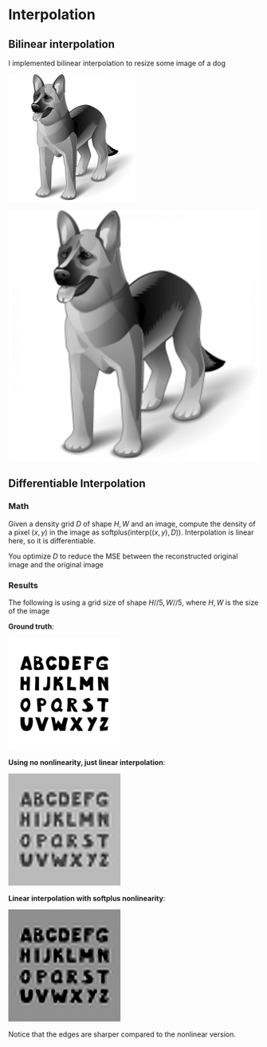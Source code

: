 # Interpolation

## Bilinear interpolation

I implemented bilinear interpolation to resize some image of a dog

![](images/dog.png)


![](images/resized.png)

## Differentiable Interpolation


### **Math**

Given a density grid $D$ of shape $H, W$ and an image, compute the density of a pixel $(x,y)$ in the image as $\text{softplus}(\text{interp}((x,y), D))$. Interpolation is linear here, so it is differentiable.

You optimize $D$ to reduce the MSE between the reconstructed original image and the original image


### **Results**
The following is using a grid size of shape $H//5, W//5$, where $H,W$ is the size of the image

**Ground truth**: 

![](images/square.png)


**Using no nonlinearity, just linear interpolation**: 

![](images/output_linear.png)


**Linear interpolation with softplus nonlinearity**: 

![](images/output_nonlinear.png)


Notice that the edges are sharper compared to the nonlinear version. 
